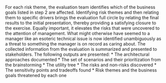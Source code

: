 For each risk theme, the evaluation team identifies which of the business goals listed in step 2 are affected. Identifying risk themes and then relating them to specific drivers brings the evaluation full circle by relating the final results to the initial presentation, thereby providing a satisfying closure to the exercise. Equally important, it elevates the risks that were uncovered to the attention of management. What might otherwise have seemed to a manager like an esoteric technical issue is now identified unambiguously as a threat to something the manager is on record as caring about. The collected information from the evaluation is summarized and presented to stakeholders. The following outputs are presented: *  The architectural approaches documented *  The set of scenarios and their prioritization from the brainstorming *  The utility tree *  The risks and non-risks discovered *  The sensitivity points and tradeoffs found *  Risk themes and the business goals threatened by each one